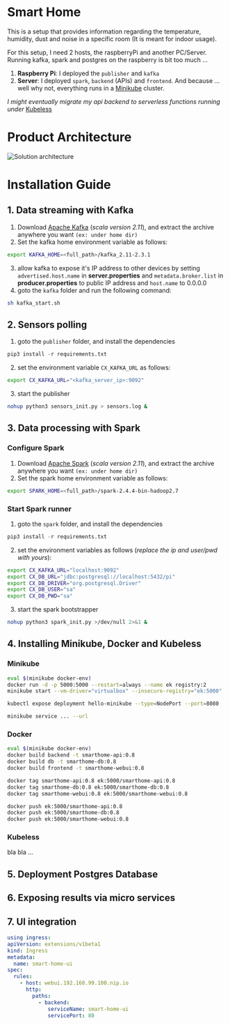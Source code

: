 # Smart Home
This is a setup that provides information regarding the temperature, humidity, dust and noise in a specific room (It is meant for indoor usage).

For this setup, I need 2 hosts, the raspberryPi and another PC/Server. Running kafka, spark and postgres on the raspberry is bit too much ...
1. **Raspberry Pi**: I deployed the `publisher` and `kafka`
2. **Server**: I deployed `spark`, `backend` (APIs) and `frontend`. And because ... well why not, everything runs in a [Minikube](https://github.com/kubernetes/minikube) cluster.

*I might eventually migrate my api backend to serverless functions running under* [Kubeless](http://kubeless.io/)

# Product Architecture 
![Solution architecture](https://git.codextension.io/elie/smarthome/-/wikis/uploads/6ff551d9759422ea542a0c4099075971/Total_view.svg)

# Installation Guide

## 1. Data streaming with Kafka
1. Download [Apache Kafka](https://www.apache.org/dyn/closer.cgi?path=/kafka/2.4.0/kafka_2.11-2.4.0.tgz) (*scala version 2.11*), and extract the archive anywhere you want `(ex: under home dir)`
2. Set the kafka home environment variable as follows:
  ```bash
  export KAFKA_HOME=<full_path>/kafka_2.11-2.3.1
  ```
3. allow kafka to expose it's IP address to other devices by setting `advertised.host.name` in **server.properties** and `metadata.broker.list` in **producer.properties** to public IP address and `host.name` to 0.0.0.0
4. goto the `kafka` folder and run the following command: 
  ```bash 
  sh kafka_start.sh
  ``` 

## 2. Sensors polling
1. goto the `publisher` folder, and install the dependencies
  ```python
  pip3 install -r requirements.txt
  ```
2. set the environment variable `CX_KAFKA_URL` as follows:
  ```bash
  export CX_KAFKA_URL="<kafka_server_ip>:9092"
  ```
3. start the publisher
  ```bash
  nohup python3 sensors_init.py > sensors.log &
  ```
## 3. Data processing with Spark
### Configure Spark
1. Download [Apache Spark](https://www.apache.org/dyn/closer.lua/spark/spark-2.4.4/spark-2.4.4-bin-hadoop2.7.tgz) (*scala version 2.11*), and extract the archive anywhere you want `(ex: under home dir)`
2. Set the spark home environment variable as follows:
  ```bash
  export SPARK_HOME=<full_path>/spark-2.4.4-bin-hadoop2.7
  ```
### Start Spark runner
1. goto the `spark` folder, and install the dependencies
  ```python
  pip3 install -r requirements.txt
  ```
2. set the environment variables as follows (*replace the ip and user/pwd with yours*):
  ```bash
  export CX_KAFKA_URL="localhost:9092"
  export CX_DB_URL="jdbc:postgresql://localhost:5432/pi"
  export CX_DB_DRIVER="org.postgresql.Driver"
  export CX_DB_USER="sa"
  export CX_DB_PWD="sa"
  ```
3. start the spark bootstrapper
  ```bash
  nohup python3 spark_init.py >/dev/null 2>&1 &
  ```
## 4. Installing Minikube, Docker and Kubeless

### Minikube
```bash
eval $(minikube docker-env)
docker run -d -p 5000:5000 --restart=always --name ek registry:2
minikube start --vm-driver="virtualbox" --insecure-registry="ek:5000"

kubectl expose deployment hello-minikube --type=NodePort --port=8080

minikube service ... --url
```

### Docker
```bash
eval $(minikube docker-env)
docker build backend -t smarthome-api:0.8
docker build db -t smarthome-db:0.8
docker build frontend -t smarthome-webui:0.8

docker tag smarthome-api:0.8 ek:5000/smarthome-api:0.8
docker tag smarthome-db:0.8 ek:5000/smarthome-db:0.8
docker tag smarthome-webui:0.8 ek:5000/smarthome-webui:0.8

docker push ek:5000/smarthome-api:0.8
docker push ek:5000/smarthome-db:0.8
docker push ek:5000/smarthome-webui:0.8
```
### Kubeless
bla bla ...

## 5. Deployment Postgres Database

## 6. Exposing results via micro services

## 7. UI integration



```yml
using ingress:
apiVersion: extensions/v1beta1
kind: Ingress
metadata:
  name: smart-home-ui
spec:
  rules:
    - host: webui.192.168.99.100.nip.io
      http:
        paths:
          - backend:
             serviceName: smart-home-ui
             servicePort: 80
```